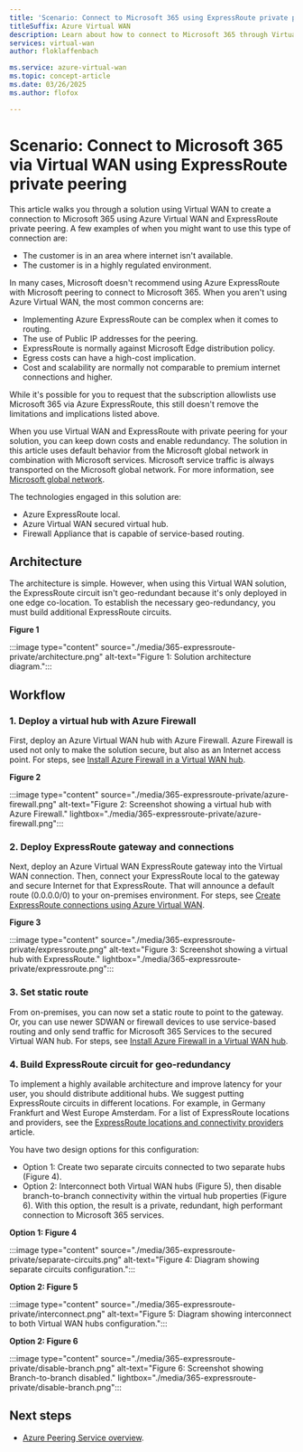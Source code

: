 ```yaml
---
title: 'Scenario: Connect to Microsoft 365 using ExpressRoute private peering'
titleSuffix: Azure Virtual WAN
description: Learn about how to connect to Microsoft 365 through Virtual WAN using ExpressRoute private peering.
services: virtual-wan
author: floklaffenbach

ms.service: azure-virtual-wan
ms.topic: concept-article
ms.date: 03/26/2025
ms.author: flofox

---
```

# Scenario: Connect to Microsoft 365 via Virtual WAN using ExpressRoute private peering

This article walks you through a solution using Virtual WAN to create a connection to Microsoft 365 using Azure Virtual WAN and ExpressRoute private peering. A few examples of when you might want to use this type of connection are:

* The customer is in an area where internet isn't available.
* The customer is in a highly regulated environment.

In many cases, Microsoft doesn't recommend using Azure ExpressRoute with Microsoft peering to connect to Microsoft 365. When you aren't using Azure Virtual WAN, the most common concerns are:

* Implementing Azure ExpressRoute can be complex when it comes to routing.
* The use of Public IP addresses for the peering.
* ExpressRoute is normally against Microsoft Edge distribution policy.
* Egress costs can have a high-cost implication.
* Cost and scalability are normally not comparable to premium internet connections and higher.

While it's possible for you to request that the subscription allowlists use Microsoft 365 via Azure ExpressRoute, this still doesn't remove the limitations and implications listed above.

When you use Virtual WAN and ExpressRoute with private peering for your solution, you can keep down costs and enable redundancy. The solution in this article uses default behavior from the Microsoft global network in combination with Microsoft services. Microsoft service traffic is always transported on the Microsoft global network. For more information, see [Microsoft global network](../networking/microsoft-global-network.md).

The technologies engaged in this solution are:

* Azure ExpressRoute local.
* Azure Virtual WAN secured virtual hub.
* Firewall Appliance that is capable of service-based routing.

## <a name="architecture"></a>Architecture

The architecture is simple. However, when using this Virtual WAN solution, the ExpressRoute circuit isn't geo-redundant because it's only deployed in one edge co-location. To establish the necessary geo-redundancy, you must build additional ExpressRoute circuits.

**Figure 1**

:::image type="content" source="./media/365-expressroute-private/architecture.png" alt-text="Figure 1: Solution architecture diagram.":::

## <a name="workflow"></a>Workflow

### 1. Deploy a virtual hub with Azure Firewall

First, deploy an Azure Virtual WAN hub with Azure Firewall. Azure Firewall is used not only to make the solution secure, but also as an Internet access point. For steps, see [Install Azure Firewall in a Virtual WAN hub](howto-firewall.md).

**Figure 2**

:::image type="content" source="./media/365-expressroute-private/azure-firewall.png" alt-text="Figure 2: Screenshot showing a virtual hub with Azure Firewall." lightbox="./media/365-expressroute-private/azure-firewall.png":::

### 2. Deploy ExpressRoute gateway and connections

Next, deploy an Azure Virtual WAN ExpressRoute gateway into the Virtual WAN connection. Then, connect your ExpressRoute local to the gateway and secure Internet for that ExpressRoute. That will announce a default route (0.0.0.0/0) to your on-premises environment. For steps, see [Create ExpressRoute connections using Azure Virtual WAN](virtual-wan-expressroute-portal.md).

**Figure 3**

:::image type="content" source="./media/365-expressroute-private/expressroute.png" alt-text="Figure 3: Screenshot showing a virtual hub with ExpressRoute." lightbox="./media/365-expressroute-private/expressroute.png":::

### 3. Set static route

From on-premises, you can now set a static route to point to the gateway. Or, you can use newer SDWAN or firewall devices to use  service-based routing and only send traffic for Microsoft 365 Services to the secured Virtual WAN hub. For steps, see [Install Azure Firewall in a Virtual WAN hub](howto-firewall.md#configure-additional-settings).

### 4. Build ExpressRoute circuit for geo-redundancy

To implement a highly available architecture and improve latency for your user, you should distribute additional hubs. We suggest putting ExpressRoute circuits in different locations. For example, in Germany Frankfurt and West Europe Amsterdam. For a list of ExpressRoute locations and providers, see the [ExpressRoute locations and connectivity providers](../expressroute/expressroute-locations-providers.md#global-commercial-azure) article.

You have two design options for this configuration:

* Option 1: Create two separate circuits connected to two separate hubs (Figure 4).
* Option 2: Interconnect both Virtual WAN hubs (Figure 5), then disable branch-to-branch connectivity within the virtual hub properties (Figure 6). With this option, the result is a private, redundant, high performant connection to Microsoft 365 services.

**Option 1: Figure 4**

:::image type="content" source="./media/365-expressroute-private/separate-circuits.png" alt-text="Figure 4: Diagram showing separate circuits configuration.":::

**Option 2: Figure 5**

:::image type="content" source="./media/365-expressroute-private/interconnect.png" alt-text="Figure 5: Diagram showing interconnect to both Virtual WAN hubs configuration.":::

**Option 2: Figure 6**

:::image type="content" source="./media/365-expressroute-private/disable-branch.png" alt-text="Figure 6: Screenshot showing Branch-to-branch disabled." lightbox="./media/365-expressroute-private/disable-branch.png":::

## Next steps

* [Azure Peering Service overview](../peering-service/about.md).
